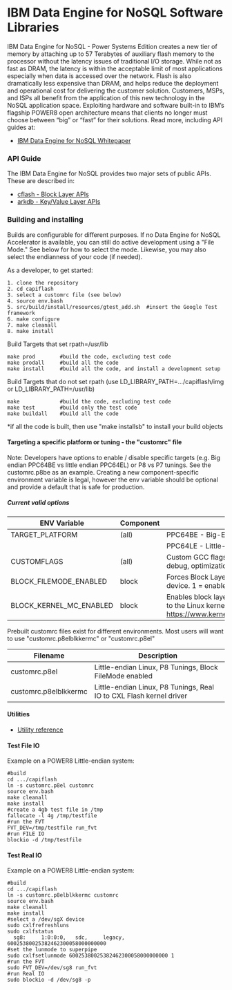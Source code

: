 IBM Data Engine for NoSQL Software Libraries
============================================

IBM Data Engine for NoSQL - Power Systems Edition creates a new tier of memory by attaching up to 57 Terabytes of auxiliary flash memory to the processor without the latency issues of traditional I/O storage. While not as fast as DRAM, the latency is within the acceptable limit of most applications especially when data is accessed over the network. Flash is also dramatically less expensive than DRAM, and helps reduce the deployment and operational cost for delivering the customer solution. Customers, MSPs, and ISPs all benefit from the application of this new technology in the NoSQL application space. Exploiting hardware and software built-in to IBM’s flagship POWER8 open architecture means that clients no longer must choose between “big” or “fast” for their solutions.
Read more, including API guides at:

* [IBM Data Engine for NoSQL Whitepaper](http://ibm.biz/capiflash)


### API Guide
The IBM Data Engine for NoSQL provides two major sets of public APIs. These are described in:
- [cflash - Block Layer APIs](src/block/README.md)
- [arkdb - Key/Value Layer APIs](src/kv/README.md)


### Building and installing

Builds are configurable for different purposes. If no Data Engine for NoSQL Accelerator is available, you can still do active development using a "File Mode." See below for how to select the mode. Likewise, you may also select the endianness of your code (if needed).

As a developer, to get started:
```
1. clone the repository
2. cd capiflash
3. select a customrc file (see below)
4. source env.bash
5. src/build/install/resources/gtest_add.sh  #insert the Google Test framework
6. make configure
7. make cleanall
8. make install
```
Build Targets that set rpath=/usr/lib
```
make prod        #build the code, excluding test code
make prodall     #build all the code
make install     #build all the code, and install a development setup
```
Build Targets that do not set rpath (use LD_LIBRARY_PATH=.../capiflash/img or LD_LIBRARY_PATH=/usr/lib)
```
make             #build the code, excluding test code
make test        #build only the test code
make buildall    #build all the code
```
*if all the code is built, then use "make installsb" to install your build objects

#### Targeting a specific platform or tuning - the "customrc" file 

Note: Developers have options to enable / disable specific targets (e.g. Big endian PPC64BE vs little endian PPC64EL) or P8 vs P7 tunings. See the customrc.p8be as an example. Creating a new component-specific environment variable is legal, however the env variable should be optional and provide a default that is safe for production.

##### Current valid options

|ENV Variable            | Component | Usage (BOLD = default)|
|----------------------- | --------- | ------------------------|
|TARGET_PLATFORM         | (all)     | PPC64BE - Big-Endian Structures|
|                        |           | PPC64LE - Little-Endian Structures|
|CUSTOMFLAGS             | (all)     | Custom GCC flags. Used typically to enable P8 or P7 tunings, debug, optimization,  etc.|
|BLOCK_FILEMODE_ENABLED  | block     | Forces Block Layer to redirect all IO to a file instead of a CAPI device. 1 = enabled, 0 = disabled|
|BLOCK_KERNEL_MC_ENABLED | block     | Enables block layer to communicate with cxlflash driver built in to the Linux kernel. For more information, see https://www.kernel.org/doc/Documentation/powerpc/cxlflash.txt|

Prebuilt customrc files exist for different environments. Most users will want to use "customrc.p8elblkkermc" or "customrc.p8el"

|Filename                | Description|
|----------------------- | -------------------------------------|
|customrc.p8el           | Little-endian Linux, P8 Tunings, Block FileMode enabled|
|customrc.p8elblkkermc   | Little-endian Linux, P8 Tunings, Real IO to CXL Flash kernel driver|

#### Utilities
- [Utility reference](src/build/install/resources/README.md)

#### Test File IO

Example on a POWER8 Little-endian system:
```
#build
cd .../capiflash
ln -s customrc.p8el customrc
source env.bash
make cleanall
make install
#create a 4gb test file in /tmp
fallocate -l 4g /tmp/testfile
#run the FVT
FVT_DEV=/tmp/testfile run_fvt
#run FILE IO
blockio -d /tmp/testfile
```

#### Test Real IO

Example on a POWER8 Little-endian system:
```
#build
cd .../capiflash
ln -s customrc.p8elblkkermc customrc
source env.bash
make cleanall
make install
#select a /dev/sgX device
sudo cxlfrefreshluns
sudo cxlfstatus
  sg8:     1:0:0:0,   sdc,     legacy,    60025380025382462300058000000000
#set the lunmode to superpipe
sudo cxlfsetlunmode 60025380025382462300058000000000 1
#run the FVT
sudo FVT_DEV=/dev/sg8 run_fvt
#run Real IO
sudo blockio -d /dev/sg8 -p
```
